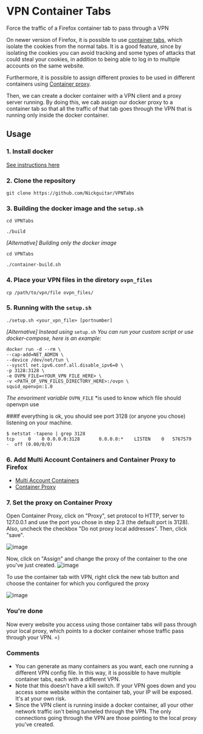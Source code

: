 # VPN Container Tabs
Force the traffic of a Firefox container tab to pass through a VPN

On newer version of Firefox, it is possible to use [container tabs](https://support.mozilla.org/en-US/kb/containers), which isolate the cookies from the normal tabs. It is a good feature, since by isolating the cookies you can avoid tracking and some types of attacks that could steal your cookies, in addition to being able to log in to multiple accounts on the same website.

Furthermore, it is possible to assign different proxies to be used in different containers using [Container proxy](https://addons.mozilla.org/en-US/firefox/addon/container-proxy/).

Then, we can create a docker container with a VPN client and a proxy server running. By doing this, we cab assign our docker proxy to a container tab so that all the traffic of that tab goes through the VPN that is running only inside the docker container.

## Usage


### 1. Install docker
[See instructions here](https://docs.docker.com/engine/install/)

### 2. Clone the repository
```
git clone https://github.com/Nickguitar/VPNTabs
```
### 3. Building the docker image and the `setup.sh`
```
cd VPNTabs
```
```
./build
```
*[Alternative] Building only the docker image*
```
cd VPNTabs
```
```
./container-build.sh
```
### 4. Place your VPN files in the diretory `ovpn_files`
```
cp /path/to/vpn/file ovpn_files/
```

### 5. Running with the `setup.sh`
```
./setup.sh <your_vpn_file> [portnumber]
```
*[Alternative] Instead using* `setup.sh` *You can run your custom script or use docker-compose, here is an example:*
```
docker run -d --rm \
--cap-add=NET_ADMIN \
--device /dev/net/tun \
--sysctl net.ipv6.conf.all.disable_ipv6=0 \
-p 3128:3128 \
-e OVPN_FILE=<YOUR_VPN_FILE_HERE> \
-v <PATH_OF_VPN_FILES_DIRECTORY_HERE>:/ovpn \
squid_openvpn:1.0
```
*The envoriment variable* `OVPN_FILE` *is used to know which file should openvpn use


###If everything is ok, you should see port 3128 (or anyone you chose) listening on your machine.
```
$ netstat -tapeno | grep 3128
tcp     0    0 0.0.0.0:3128       0.0.0.0:*    LISTEN    0   5767579  -  off (0.00/0/0)
```

### 6. Add Multi Account Containers and Container Proxy to Firefox

- [Multi Account Containers](https://addons.mozilla.org/en-US/firefox/addon/multi-account-containers/)
- [Container Proxy](https://addons.mozilla.org/en-US/firefox/addon/container-proxy/) 

### 7. Set the proxy on Container Proxy
Open Container Proxy, click on "Proxy", set protocol to HTTP, server to 127.0.0.1 and use the port you chose in step 2.3 (the default port is 3128). Also, uncheck the checkbox "Do not proxy local addresses". Then, click "save".

![image](https://user-images.githubusercontent.com/3837916/136625420-925f7d61-41c1-4b41-aa41-abea137475b7.png)

Now, click on "Assign" and change the proxy of the container to the one you've just created.
![image](https://user-images.githubusercontent.com/3837916/136626051-4b05ea82-bae4-427e-875b-4b959308d6e9.png)


To use the container tab with VPN, right click the new tab button and choose the container for which you configured the proxy

![image](https://user-images.githubusercontent.com/3837916/136625934-b389fba1-db40-43a2-9066-92e1bd657555.png)


### You're done

Now every website you access using those container tabs will pass through your local proxy, which points to a docker container whose traffic pass through your VPN. =)

### Comments

- You can generate as many containers as you want, each one running a different VPN config file. In this way, it is possible to have multiple container tabs, each with a different VPN.
- Note that this doesn't have a kill switch. If your VPN goes down and you access some website within the container tab, your IP will be exposed. It's at your own risk.
- Since the VPN client is running inside a docker container, all your other network traffic isn't being tunneled through the VPN. The only connections going through the VPN are those pointing to the local proxy you've created.
